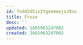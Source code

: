 ```yaml
---
id: fxd42d5iv2tgoemeejsn9so
title: Froze
desc: ''
updated: 1665963247002
created: 1665963247002
---
```

